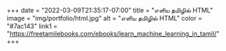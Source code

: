 +++
date = "2022-03-09T21:35:17-07:00"
title = "எளிய தமிழில் HTML"
image = "img/portfolio/html.jpg"
alt = "எளிய தமிழில் HTML"
color = "#7ac143"
link1 = "https://freetamilebooks.com/ebooks/learn_machine_learning_in_tamil/"
+++
